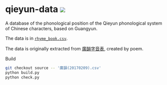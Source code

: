 # qieyun-data [![](https://github.com/nk2028/qieyun-data/workflows/Check/badge.svg)](https://github.com/nk2028/qieyun-data/actions?query=workflow%3ACheck)

A database of the phonological position of the Qieyun phonological system of Chinese characters, based on Guangyun.

The data is in [`rhyme_book.csv`](https://github.com/nk2028/qieyun-data/blob/main/rhyme_book.csv).

The data is originally extracted from [廣韻字音表](https://zhuanlan.zhihu.com/p/20430939), created by poem.

Build

```sh
git checkout source -- '廣韻(20170209).csv'
python build.py
python check.py
```
